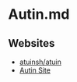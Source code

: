 # Autin.md

## Websites

* [atuinsh/atuin](https://github.com/atuinsh/atuin)
* [Autin Site](https://atuin.sh/)
